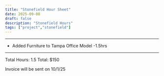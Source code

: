 ```yaml
---
title: "Stonefield Hour Sheet"
date: 2025-09-08
draft: false
description: "Stonefield Hours"
tags: ["project","stonefield"]
---
```


---

- Added Furniture to Tampa Office Model -1.5hrs

---

Total Hours: 1.5
Total: $150

Invoice will be sent on 10/1/25